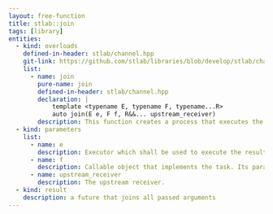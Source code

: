 ```yaml
---
layout: free-function
title: stlab::join
tags: [library]
entities:
  - kind: overloads
    defined-in-header: stlab/channel.hpp
    git-link: https://github.com/stlab/libraries/blob/develop/stlab/channel.hpp
    list:
      - name: join
        pure-name: join
        defined-in-header: stlab/channel.hpp
        declaration: |
            template <typename E, typename F, typename...R>
            auto join(E e, F f, R&&... upstream_receiver)
        description: This function creates a process that executes the provided process and passes the results from the upstream receiver to it. 
  - kind: parameters
    list:
      - name: e
        description: Executor which shall be used to execute the resulting task
      - name: f
        description: Callable object that implements the task. Its parameters correspond to the results from the upstream receivers. It is called when all upstream receiver have provided its values.
      - name: upstream_receiver
        description: The upstream receiver.
  - kind: result
    description: a future that joins all passed arguments
---
```

